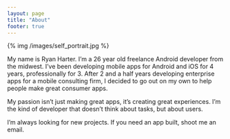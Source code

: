 ```yaml
---
layout: page
title: "About"
footer: true
---
```


{% img /images/self_portrait.jpg %}

My name is Ryan Harter.  I’m a 26 year old freelance Android developer from the midwest.  I’ve been developing mobile apps for Android and iOS for 4 years, professionally for 3.  After 2 and a half years developing enterprise apps for a mobile consulting firm, I decided to go out on my own to help people make great consumer apps.

My passion isn’t just making great apps, it’s creating great experiences.  I’m the kind of developer that doesn’t think about tasks, but about users.

I’m always looking for new projects.  If you need an app built, shoot me an email.